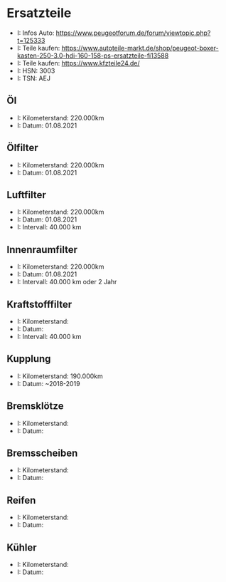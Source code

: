 # Ersatzteile

- I: Infos Auto: https://www.peugeotforum.de/forum/viewtopic.php?t=125333 
- I: Teile kaufen: https://www.autoteile-markt.de/shop/peugeot-boxer-kasten-250-3.0-hdi-160-158-ps-ersatzteile-fi13588
- I: Teile kaufen: https://www.kfzteile24.de/
- I: HSN: 3003
- I: TSN: AEJ

## Öl
- I: Kilometerstand: 220.000km
- I: Datum: 01.08.2021

## Ölfilter
- I: Kilometerstand: 220.000km 
- I: Datum: 01.08.2021

## Luftfilter
- I: Kilometerstand: 220.000km
- I: Datum: 01.08.2021
- I: Intervall: 40.000 km

## Innenraumfilter
- I: Kilometerstand: 220.000km
- I: Datum: 01.08.2021
- I: Intervall: 40.000 km oder 2 Jahr

## Kraftstofffilter
- I: Kilometerstand: 
- I: Datum:
- I: Intervall: 40.000 km

## Kupplung
- I: Kilometerstand: 190.000km 
- I: Datum: ~2018-2019

## Bremsklötze
- I: Kilometerstand: 
- I: Datum:

## Bremsscheiben
- I: Kilometerstand: 
- I: Datum:

## Reifen
- I: Kilometerstand: 
- I: Datum:

## Kühler
- I: Kilometerstand: 
- I: Datum:
